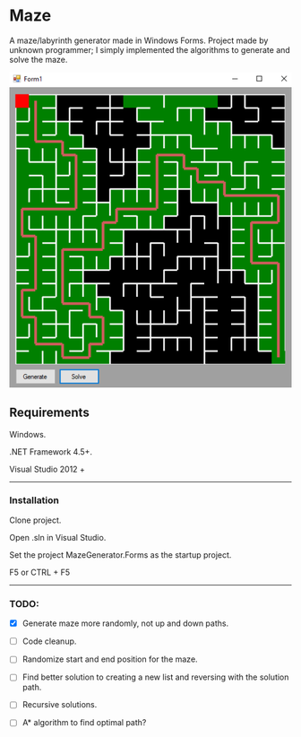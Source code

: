# Maze #

A maze/labyrinth generator made in Windows Forms. Project made by unknown programmer; I simply implemented the algorithms to generate and solve the maze.

![Image of the maze](icons/mazegenerator-1.1.PNG?raw=true"Title")





## Requirements ##

Windows.

.NET Framework 4.5+.

Visual Studio 2012 +

___

### Installation ###

Clone project.

Open .sln in Visual Studio.

Set the project MazeGenerator.Forms as the startup project.

F5 or CTRL + F5

___

### TODO:

- [x] Generate maze more randomly, not up and down paths.
- [ ] Code cleanup.
- [ ] Randomize start and end position for the maze.
- [ ] Find better solution to creating a new list and reversing with the solution path.
- [ ] Recursive solutions.
- [ ] A* algorithm to find optimal path?


